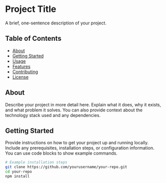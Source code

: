 # Project Title

A brief, one-sentence description of your project.

## Table of Contents

- [About](#about)
- [Getting Started](#getting-started)
- [Usage](#usage)
- [Features](#features)
- [Contributing](#contributing)
- [License](#license)

## About

Describe your project in more detail here. Explain what it does, why it exists, and what problem it solves. You can also provide context about the technology stack used and any dependencies.

## Getting Started

Provide instructions on how to get your project up and running locally. Include any prerequisites, installation steps, or configuration information. You can use code blocks to show example commands.

```bash
# Example installation steps
git clone https://github.com/yourusername/your-repo.git
cd your-repo
npm install
